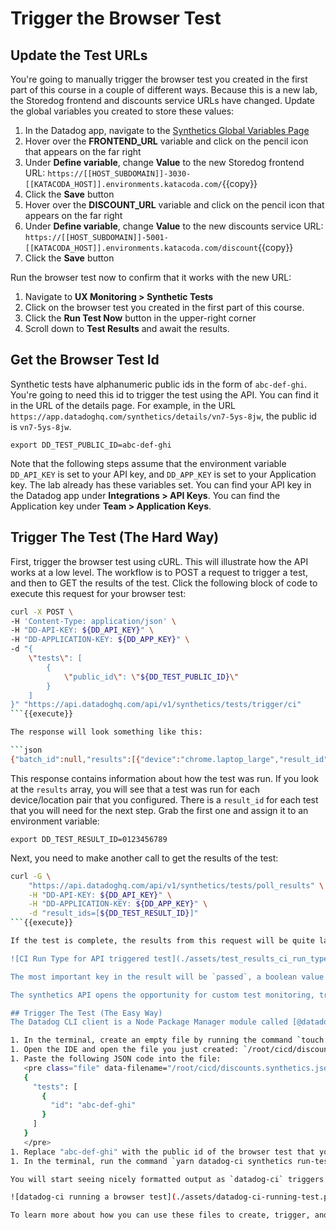 # Trigger the Browser Test
## Update the Test URLs
You're going to manually trigger the browser test you created in the first part of this course in a couple of different ways. Because this is a new lab, the Storedog frontend and discounts service URLs have changed. Update the global variables you created to store these values:
1. In the Datadog app, navigate to the [Synthetics Global Variables Page](https://app.datadoghq.com/synthetics/settings/variables)
1. Hover over the **FRONTEND_URL** variable and click on the pencil icon that appears on the far right
1. Under **Define variable**, change **Value** to the new Storedog frontend URL: `https://[[HOST_SUBDOMAIN]]-3030-[[KATACODA_HOST]].environments.katacoda.com/`{{copy}}
1. Click the **Save** button
1. Hover over the **DISCOUNT_URL** variable and click on the pencil icon that appears on the far right
1. Under **Define variable**, change **Value** to the new discounts service URL: `https://[[HOST_SUBDOMAIN]]-5001-[[KATACODA_HOST]].environments.katacoda.com/discount`{{copy}}
1. Click the **Save** button

Run the browser test now to confirm that it works with the new URL:
1. Navigate to **UX Monitoring > Synthetic Tests**
1. Click on the browser test you created in the first part of this course.
1. Click the **Run Test Now** button in the upper-right corner
1. Scroll down to **Test Results** and await the results.
## Get the Browser Test Id
Synthetic tests have alphanumeric public ids in the form of `abc-def-ghi`. You're going to need this id to trigger the test using the API. You can find it in the URL of the details page. For example, in the URL `https://app.datadoghq.com/synthetics/details/vn7-5ys-8jw`, the public id is `vn7-5ys-8jw`. 

`export DD_TEST_PUBLIC_ID=abc-def-ghi`

Note that the following steps assume that the environment variable `DD_API_KEY` is set to your API key, and `DD_APP_KEY` is set to your Application key. The lab already has these variables set. You can find your API key in the Datadog app under **Integrations > API Keys**. You can find the Application key under **Team > Application Keys**.
## Trigger The Test (The Hard Way)
First, trigger the browser test using cURL. This will illustrate how the API works at a low level. The workflow is to POST a request to trigger a test, and then to GET the results of the test. Click the following block of code to execute this request for your browser test:

```bash
curl -X POST \
-H 'Content-Type: application/json' \
-H "DD-API-KEY: ${DD_API_KEY}" \
-H "DD-APPLICATION-KEY: ${DD_APP_KEY}" \
-d "{
    \"tests\": [
        {
            \"public_id\": \"${DD_TEST_PUBLIC_ID}\"
        }
    ]
}" "https://api.datadoghq.com/api/v1/synthetics/tests/trigger/ci"
```{{execute}}

The response will look something like this:

```json
{"batch_id":null,"results":[{"device":"chrome.laptop_large","result_id":"7425966295343615430","public_id":"vn7-5ys-8jw","location":30019},{"device":"firefox.laptop_large","result_id":"5281194447760414433","public_id":"vn7-5ys-8jw","location":30019}],"triggered_check_ids":["vn7-5ys-8jw"],"locations":[{"display_name":"N. California (AWS)","name":"aws:us-west-1","region":"Americas","is_active":true,"is_public":true,"id":30019}]}
```

This response contains information about how the test was run. If you look at the `results` array, you will see that a test was run for each device/location pair that you configured. There is a `result_id` for each test that you will need for the next step. Grab the first one and assign it to an environment variable:

`export DD_TEST_RESULT_ID=0123456789`

Next, you need to make another call to get the results of the test:

```bash
curl -G \
    "https://api.datadoghq.com/api/v1/synthetics/tests/poll_results" \
    -H "DD-API-KEY: ${DD_API_KEY}" \
    -H "DD-APPLICATION-KEY: ${DD_APP_KEY}" \
    -d "result_ids=[${DD_TEST_RESULT_ID}]"
```{{execute}}

If the test is complete, the results from this request will be quite large as it will contain all of the information about test that you would see in the Datadog app. If you visit the synthetic test's details page, you will see that ran just like all the other times you ran it. One difference is that the **RUN TYPE** will be **CI**:

![CI Run Type for API triggered test](./assets/test_results_ci_run_type.png)

The most important key in the result will be `passed`, a boolean value. You could halt the pipeline if this is `false`, or continue deploying if this is `true`. You can read more about the variety of API endpoints and their responses in the [Datadog API Reference for Synthetics](https://docs.datadoghq.com/api/latest/synthetics/).

The synthetics API opens the opportunity for custom test monitoring, triggering, and reporting. But working with it this way is not ideal for a lean, flexible, and easy to maintain pipeline. Fortunately, Datadog developed an open source CLI client to easily incorporate synthetic tests into CI/CD pipelines!

## Trigger The Test (The Easy Way)
The Datadog CLI client is a Node Package Manager module called [@datadog/datadog-ci](https://www.npmjs.com/package/@datadog/datadog-ci). It's already installed in the lab, so you can start using it immediately. To know which tests to run, the client will read any file in the same directory that has the filename suffix `.synthetics.json`. Start by creating one:

1. In the terminal, create an empty file by running the command `touch /root/cicd/discounts.synthetics.json`{{execute}}
1. Open the IDE and open the file you just created: `/root/cicd/discounts.synthetics.json`{{open}}
1. Paste the following JSON code into the file: 
   <pre class="file" data-filename="/root/cicd/discounts.synthetics.json" data-target="replace">
   {
     "tests": [
       {
         "id": "abc-def-ghi"
       }
     ]
   }
   </pre>
1. Replace "abc-def-ghi" with the public id of the browser test that you stored in `TEST_PUBLIC_ID`. 
1. In the terminal, run the command `yarn datadog-ci synthetics run-tests --apiKey $DD_API_KEY --appKey $DD_APP_KEY`{{execute}}

You will start seeing nicely formatted output as `datadog-ci` triggers the test and fetches the results. 

![datadog-ci running a browser test](./assets/datadog-ci-running-test.png)

To learn more about how you can use these files to create, trigger, and override synthetic tests, see the [CLI usage section](https://docs.datadoghq.com/synthetics/ci/?tab=apitest#package-installation) of the Datadog Docs for CI/CD Testing. 

    
